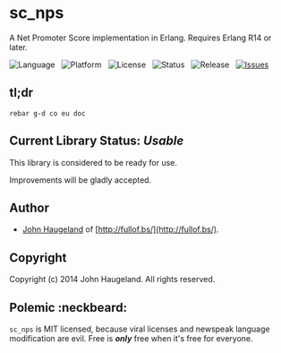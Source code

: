 sc_nps
======

A Net Promoter Score implementation in Erlang.  Requires Erlang R14 or later.

![Language](http://img.shields.io/badge/Language-Lisp_in_Erlang-000000.svg) &nbsp;
![Platform](http://img.shields.io/badge/Platform-OTP-000000.svg) &nbsp;
![License](http://img.shields.io/badge/License-MIT-000055.svg) &nbsp;
![Status](http://img.shields.io/travis/StoneCypher/sc_nps.svg) &nbsp;
![Release](http://img.shields.io/github/release/StoneCypher/sc_nps.svg) &nbsp;
[![Issues](http://img.shields.io/github/issues/StoneCypher/sc_nps.svg)](https://github.com/StoneCypher/sc_nps/issues)





tl;dr
-----

`rebar g-d co eu doc`





Current Library Status: *Usable*
--------------------------------

This library is considered to be ready for use.

Improvements will be gladly accepted.



Author
------

* [John Haugeland](mailto:stonecypher@gmail.com) of [http://fullof.bs/](http://fullof.bs/).



Copyright
---------

Copyright (c) 2014 John Haugeland.  All rights reserved.



Polemic :neckbeard:
-------------------

`sc_nps` is MIT licensed, because viral licenses and newspeak language modification are evil.  Free is ***only*** free when it's free for everyone.
